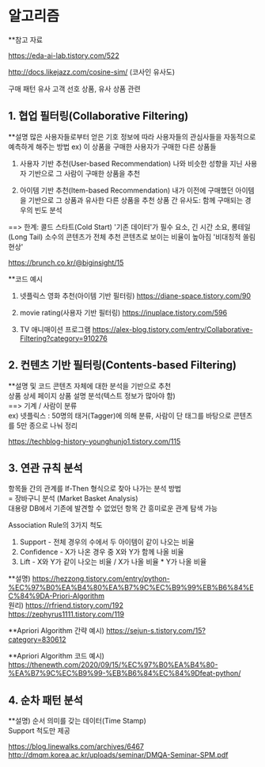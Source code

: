 
# 알고리즘 #

**참고 자료

https://eda-ai-lab.tistory.com/522


http://docs.likejazz.com/cosine-sim/
(코사인 유사도)



구매 패턴 유사 고객 선호 상품, 유사 상품 관련

## 1. 협업 필터링(Collaborative Filtering) ##

**설명
많은 사용자들로부터 얻은 기호 정보에 따라 사용자들의 관심사들을 자동적으로 예측하게 해주는 방법
ex) 이 상품을 구매한 사용자가 구매한 다른 상품들

1) 사용자 기반 추천(User-based Recommendation)
나와 비슷한 성향을 지닌 사용자 기반으로 그 사람이 구매한 상품을 추천

2) 아이템 기반 추천(Item-based Recommendation)
내가 이전에 구매했던 아이템을 기반으로 그 상품과 유사한 다른 상품을 추천
상품 간 유사도: 함께 구매되는 경우의 빈도 분석

==> 한계: 콜드 스타트(Cold Start) '기존 데이터'가 필수 요소, 긴 시간 소요, 
롱테일(Long Tail) 소수의 콘텐츠가 전체 추천 콘텐츠로 보이는 비율이 높아짐 '비대칭적 쏠림 현상'

https://brunch.co.kr/@biginsight/15

**코드 예시

1) 넷플릭스 영화 추천(아이템 기반 필터링)
https://diane-space.tistory.com/90

2) movie rating(사용자 기반 필터링)
https://inuplace.tistory.com/596

3) TV 애니매이션 프로그램
https://alex-blog.tistory.com/entry/Collaborative-Filtering?category=910276



## 2. 컨텐츠 기반 필터링(Contents-based Filtering)

**설명 및 코드
콘텐츠 자체에 대한 분석을 기반으로 추천\
상품 상세 페이지 상품 설명 분석(텍스트 정보가 많아야 함)\
==> 기계 / 사람이 분류\
ex) 넷플릭스 : 50명의 태거(Tagger)에 의해 분류, 사람이 단 태그를 바탕으로 콘텐츠를 5만 종으로 나눠 정리

https://techblog-history-younghunjo1.tistory.com/115


## 3. 연관 규칙 분석
항목들 간의 관계를 If-Then 형식으로 찾아 나가는 분석 방법\
= 장바구니 분석 (Market Basket Analysis)\
대용량 DB에서 기존에 발견할 수 없었던 항목 간 흥미로운 관계 탐색 가능


Association Rule의 3가지 척도
1. Support - 전체 경우의 수에서 두 아이템이 같이 나오는 비율
2. Confidence - X가 나온 경우 중 X와 Y가 함께 나올 비율
3. Lift - X와 Y가 같이 나오는 비율 / X가 나올 비율 * Y가 나올 비율

**설명)
https://hezzong.tistory.com/entry/python-%EC%97%B0%EA%B4%80%EA%B7%9C%EC%B9%99%EB%B6%84%EC%84%9DA-Priori-Algorithm \
원리) https://rfriend.tistory.com/192 \
https://zephyrus1111.tistory.com/119

**Apriori Algorithm 간략 예시)
https://sejun-s.tistory.com/15?category=830612

**Apriori Algorithm 코드 예시)
https://thenewth.com/2020/09/15/%EC%97%B0%EA%B4%80-%EA%B7%9C%EC%B9%99-%EB%B6%84%EC%84%9Dfeat-python/

## 4. 순차 패턴 분석

**설명)
순서 의미를 갖는 데이터(Time Stamp)\
Support 척도만 제공

https://blog.linewalks.com/archives/6467
http://dmqm.korea.ac.kr/uploads/seminar/DMQA-Seminar-SPM.pdf
